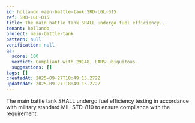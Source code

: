 ```yaml
---
id: hollando:main-battle-tank:SRD-LGL-015
ref: SRD-LGL-015
title: The main battle tank SHALL undergo fuel efficiency...
tenant: hollando
project: main-battle-tank
pattern: null
verification: null
qa:
  score: 100
  verdict: Compliant with 29148, EARS:ubiquitous
  suggestions: []
tags: []
createdAt: 2025-09-27T18:49:15.272Z
updatedAt: 2025-09-27T18:49:15.272Z
---
```


The main battle tank SHALL undergo fuel efficiency testing in accordance with military standard MIL-STD-810 to ensure compliance with the requirement.
